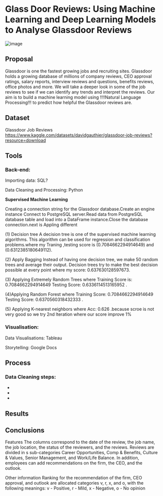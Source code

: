 # Glass Door Reviews: Using Machine Learning and Deep Learning Models to Analyse Glassdoor Reviews

![image](https://user-images.githubusercontent.com/109045338/219970727-a5f333cb-43e0-4ede-b15f-5faee338aca9.png)

## Proposal 

Glassdoor is one the fastest growing jobs and recruiting sites. Glassdoor holds a growing database of millions of company reviews, CEO approval ratings, salary reports, interview reviews and questions, benefits reviews, office photos and more. We will take a deeper look in some of the job reviews to see if we can identify any trends and interpret the reviews. Our aim is to build a machine learning model using !!!!Natural Language Processing!!! to predict how helpful the Glassdoor reviews are.

## Dataset

Glassdoor Job Reviews https://www.kaggle.com/datasets/davidgauthier/glassdoor-job-reviews?resource=download

## Tools

### Back-end: 

Importing data: SQL?

Data Cleaning and Processing: Python

**Supervised Machine Learning**

Creating a connection string for the Glassdoor database.Create an engine instance Connect to PostgreSQL server.Read data from PostgreSQL database table and load into a DataFrame instance.Close the database connection.next is Appling different

(1) Decision tree A decision tree is one of the supervised machine learning algorithms. This algorithm can be used for regression and classification problems.where my Traning ,testing score is (0.7084662294914649) and (0.6312385180649112).

(2) Apply Bagging  Instead of having one decision tree, we make 50 random trees and average their output. Decision trees try to make the best decision possible at every point where my score: 0.637630128597673.

(3) Applying Extremely Random Trees where Training Score is: 0.7084662294914649 Testing Score: 0.6336114513165952 .

(4)Applying Random Forest where Training Score: 0.7084662294914649
Testing Score: 0.6370560318432333  .

(5) Applying K-nearest neighbors where Acc: 0.626 .because scroe is not very good so we try 2nd lteration where our score improve 1%



### Visualisation:

Data Visualisations: Tableau

Storytelling: Google Docs

## Process

### Data Cleaning steps:

-

-

-

## Results

## Conclusions



Features
The columns correspond to the date of the review, the job name, the job location, the status of the reviewers, and the reviews. Reviews are divided in s sub-categories Career Opportunities, Comp & Benefits, Culture & Values, Senior Management, and Work/Life Balance. In addition, employees can add recommendations on the firm, the CEO, and the outlook.

Other information
Ranking for the recommendation of the firm, CEO approval, and outlook are allocated categories v, r, x, and o, with the following meanings:
v - Positive, r - Mild, x - Negative, o - No opinion
